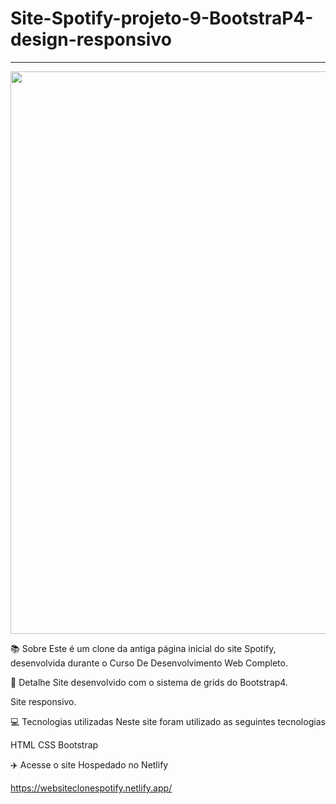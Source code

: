 # Site-Spotify-projeto-9-BootstraP4-design-responsivo

<hr>
<p align="center">
 <img width="900px" src="https://user-images.githubusercontent.com/103331086/219086177-f3466e6b-bd45-4a2f-bedf-5f6cfa052406.PNG" />
</p>

📚 Sobre
Este é um clone da antiga página inicial do site Spotify, desenvolvida durante o Curso De Desenvolvimento Web Completo.

🎨 Detalhe
Site desenvolvido com o sistema de grids do Bootstrap4.

Site responsivo.

💻 Tecnologias utilizadas
Neste site foram utilizado as seguintes tecnologias

HTML
CSS
Bootstrap

✈️ Acesse o site
Hospedado no Netlify

https://websiteclonespotify.netlify.app/
